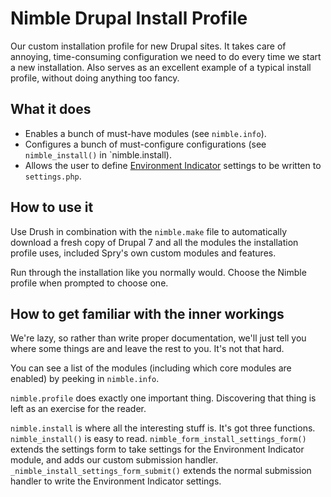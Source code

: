 Nimble Drupal Install Profile
=============================

Our custom installation profile for new Drupal sites. It takes care of annoying, time-consuming configuration we need to do every time we start a new installation. Also serves as an excellent example of a typical install profile, without doing anything too fancy.

What it does
------------

* Enables a bunch of must-have modules (see `nimble.info`).
* Configures a bunch of must-configure configurations (see `nimble_install()` in `nimble.install).
* Allows the user to define [Environment Indicator](https://drupal.org/project/environment_indicator) settings to be written to `settings.php`.

How to use it
-------------
Use Drush in combination with the `nimble.make` file to automatically download a fresh copy of Drupal 7 and all the modules the installation profile uses, included Spry's own custom modules and features.

Run through the installation like you normally would. Choose the Nimble profile when prompted to choose one.

How to get familiar with the inner workings
-------------------------------------------

We're lazy, so rather than write proper documentation, we'll just tell you where some things are and leave the rest to you. It's not that hard.

You can see a list of the modules (including which core modules are enabled) by peeking in `nimble.info`.

`nimble.profile` does exactly one important thing. Discovering that thing is left as an exercise for the reader.

`nimble.install` is where all the interesting stuff is. It's got three functions. `nimble_install()` is easy to read. `nimble_form_install_settings_form()` extends the settings form to take settings for the Environment Indicator module, and adds our custom submission handler. `_nimble_install_settings_form_submit()` extends the normal submission handler to write the Environment Indicator settings.
